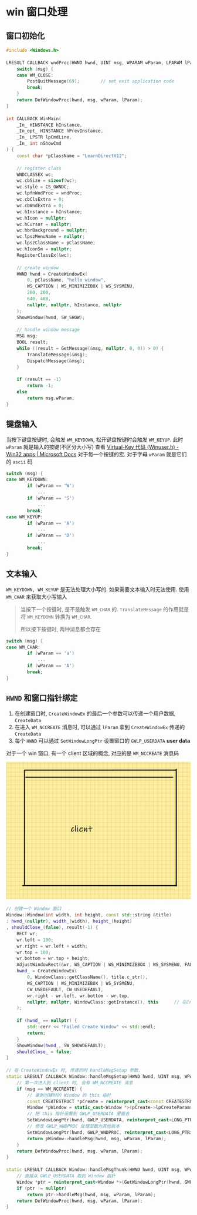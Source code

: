 # win 窗口处理

## 窗口初始化

```cc
#include <Windows.h>

LRESULT CALLBACK wndProc(HWND hwnd, UINT msg, WPARAM wParam, LPARAM lParam) {
	switch (msg) {
	case WM_CLOSE:
		PostQuitMessage(69);		// set exit application code
		break;
	}
	return DefWindowProc(hwnd, msg, wParam, lParam);
}

int CALLBACK WinMain(
	_In_ HINSTANCE hInstance,
	_In_opt_ HINSTANCE hPrevInstance,
	_In_ LPSTR lpCmdLine,
	_In_ int nShowCmd
) {
	const char *pClassName = "LearnDirectX12";

	// register class
	WNDCLASSEX wc;
	wc.cbSize = sizeof(wc);
	wc.style = CS_OWNDC;
	wc.lpfnWndProc = wndProc;
	wc.cbClsExtra = 0;
	wc.cbWndExtra = 0;
	wc.hInstance = hInstance;
	wc.hIcon = nullptr;
	wc.hCursor = nullptr;
	wc.hbrBackground = nullptr;
	wc.lpszMenuName = nullptr;
	wc.lpszClassName = pClassName;
	wc.hIconSm = nullptr;
	RegisterClassEx(&wc);

	// create window
	HWND hwnd = CreateWindowEx(	
		0, pClassName, "hello window",	
		WS_CAPTION | WS_MINIMIZEBOX | WS_SYSMENU,
		200, 200,
		640, 480,
		nullptr, nullptr, hInstance, nullptr
	);
	ShowWindow(hwnd, SW_SHOW);

	// handle window message
	MSG msg;
	BOOL result;
	while ((result = GetMessage(&msg, nullptr, 0, 0)) > 0) {
		TranslateMessage(&msg);
		DispatchMessage(&msg);
	}

	if (result == -1)
		return -1;
	else
		return msg.wParam;
}
```

## 键盘输入

当按下键盘按键时, 会触发 `WM_KEYDOWN`, 松开键盘按键时会触发 `WM_KEYUP`. 此时 `wParam` 就是输入的按键(不区分大小写) 查看 [Virtual-Key 代码 (Winuser.h) - Win32 apps | Microsoft Docs](https://docs.microsoft.com/zh-cn/windows/win32/inputdev/virtual-key-codes) 对于每一个按键的宏. 对于字母 `wParam` 就是它们的 `ascii` 码

```cc
switch (msg) {
case WM_KEYDOWN:
        if (wParam == 'W') 
            ...
        if (wParam == 'S')
            ...
        break;
case WM_KEYUP:
        if (wParam == 'A')
            ...
		if (wParam == 'D')
            ...
        break;
}
```

## 文本输入

`WM_KEYDOWN, WM_KEYUP` 是无法处理大小写的. 如果需要文本输入时无法使用. 使用 `WM_CHAR` 来获取大小写输入

> 当按下一个按键时, 是不是触发 `WM_CHAR` 的. `TranslateMessage` 的作用就是将 `WM_KEYDOWN` 转换为 `WM_CHAR`.
>
> 所以按下按键时, 两种消息都会存在

```cc
switch (msg) {
case WM_CHAR:
        if (wParam == 'a')
            ...
        if (wParam == 'A')
        break;
}
```

## `HWND` 和窗口指针绑定

1. 在创建窗口时, `CreateWindowEx` 的最后一个参数可以传递一个用户数据, `CreateData`
2. 在进入 `WM_NCCREATE` 消息时, 可以通过 `lParam` 拿到 `CreateWindowEx` 传递的 `CreateData`
3. 每个 `HWND` 可以通过 `SetWindowLongPtr` 设置窗口的 `GWLP_USERDATA` **user data**

对于一个 win 窗口, 有一个 client 区域的概念, 对应的是 `WM_NCCREATE` 消息码

![image-20210925173353919](image-20210925173353919.png)



```cc
// 创建一个 Window 窗口
Window::Window(int width, int height, const std::string &title)
: hwnd_(nullptr), width_(width), height_(height)
, shouldClose_(false), result(-1) {
	RECT wr;
	wr.left = 100;
	wr.right = wr.left + width;
	wr.top = 100;
	wr.bottom = wr.top + height;
	AdjustWindowRect(&wr, WS_CAPTION | WS_MINIMIZEBOX | WS_SYSMENU, FALSE);	// 调整 Client 的大小
	hwnd_ = CreateWindowEx(
		0, WindowClass::getClassName(), title.c_str(),
		WS_CAPTION | WS_MINIMIZEBOX | WS_SYSMENU,
		CW_USEDEFAULT, CW_USEDEFAULT,
		wr.right - wr.left, wr.bottom - wr.top,
		nullptr, nullptr, WindowClass::getInstance(), this		// 在CreateData中传递this
	);

	if (hwnd_ == nullptr) {
		std::cerr << "Failed Create Window" << std::endl;
		return;
	}
	ShowWindow(hwnd_, SW_SHOWDEFAULT);
	shouldClose_ = false;
}

// 在 CreateWindowEx 时, 传递的时 handleMsgSetup 参数.
static LRESULT CALLBACK Window::handleMsgSetup(HWND hwnd, UINT msg, WPARAM wParam, LPARAM lParam) {
	// 第一次进入到 client 时, 会有 WM_NCCREATE 消息
    if (msg == WM_NCCREATE) {
        // 拿到创建时的 Window 的 this 指针
		const CREATESTRUCT *pCreate = reinterpret_cast<const CREATESTRUCT *>(lParam);
		Window *pWindow = static_cast<Window *>(pCreate->lpCreateParams);
        // 把 this 指针设置到 GWLP_USERDATA 里面去
		SetWindowLongPtr(hwnd, GWLP_USERDATA, reinterpret_cast<LONG_PTR>(pWindow));
        // 修改 GWLP_WNDPROC 处理函数为其他版本
		SetWindowLongPtr(hwnd, GWLP_WNDPROC, reinterpret_cast<LONG_PTR>(&handleMsgThunk));
		return pWindow->handleMsg(hwnd, msg, wParam, lParam);
	}
	return DefWindowProc(hwnd, msg, wParam, lParam);
}

static LRESULT CALLBACK Window::handleMsgThunk(HWND hwnd, UINT msg, WPARAM wParam, LPARAM lParam) {
	// 直接从 GWLP_USERDATA 取到 Window 指针
    Window *ptr = reinterpret_cast<Window *>(GetWindowLongPtr(hwnd, GWLP_USERDATA));
	if (ptr != nullptr)
		return ptr->handleMsg(hwnd, msg, wParam, lParam);
	return DefWindowProc(hwnd, msg, wParam, lParam);
}
```

